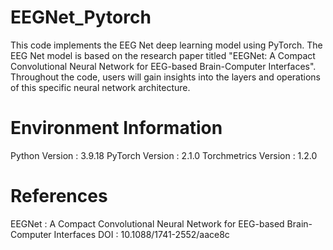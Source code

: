 # EEGNet_Pytorch
This code implements the EEG Net deep learning model using PyTorch. The EEG Net model is based on the research paper titled "EEGNet: A Compact Convolutional Neural Network for EEG-based Brain-Computer Interfaces". Throughout the code, users will gain insights into the layers and operations of this specific neural network architecture.
# Environment Information
Python Version       : 3.9.18
PyTorch Version      : 2.1.0
Torchmetrics Version : 1.2.0

# References
EEGNet : A Compact Convolutional Neural Network for EEG-based Brain-Computer Interfaces
DOI : 10.1088/1741-2552/aace8c
